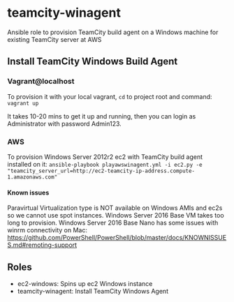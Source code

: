 # teamcity-winagent
Ansible role to provision TeamCity build agent on a Windows machine for existing TeamCity server at AWS

## Install TeamCity Windows Build Agent

### Vagrant@localhost

To provision it with your local vagrant, `cd` to project root and command:
`vagrant up`

It takes 10-20 mins to get it up and running, then you can login as Administrator with password Admin123.

### AWS

To provision Windows Server 2012r2 ec2 with TeamCity build agent installed on it:
`ansible-playbook playawswinagent.yml -i ec2.py -e "teamcity_server_url=http://ec2-teamcity-ip-address.compute-1.amazonaws.com"`

#### Known issues
Paravirtual Virtualization type is NOT available on Windows AMIs and ec2s so we cannot use spot instances.
Windows Server 2016 Base VM takes too long to provision.
Windows Server 2016 Base Nano has some issues with winrm connectivity on Mac:
https://github.com/PowerShell/PowerShell/blob/master/docs/KNOWNISSUES.md#remoting-support

## Roles

- ec2-windows: Spins up ec2 Windows instance
- teamcity-winagent: Install TeamCity Windows Agent
